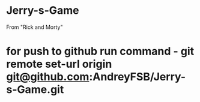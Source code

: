 # Jerry-s-Game
From "Rick and Morty"

# for push to github run command - git remote set-url origin git@github.com:AndreyFSB/Jerry-s-Game.git